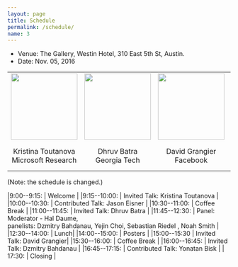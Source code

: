 ```yaml
---
layout: page
title: Schedule
permalink: /schedule/
name: 3
---
```


* Venue: The Gallery, Westin Hotel, 310 East 5th St, Austin.
* Date: Nov. 05, 2016

<center>
<table style="border-spacing: 15px">
<tr>
<td ><img width="150" src="https://www.microsoft.com/en-us/research/wp-content/uploads/2016/01/kristina-toutanova-1.jpg"></td>
<td ><img width="150" src="https://filebox.ece.vt.edu/~dbatra/files/dhruv_batra_200.jpg"></td>
<td ><img width="150" src="http://david.grangier.info/img/david_grangier.jpeg"></td>
<td ><img width="150" src="http://minds.jacobs-university.de/sites/default/files/uploads/dzmitry/facebook_avatar.jpg"></td>
</tr>
<tr>
<td><center>Kristina Toutanova <br> Microsoft Research</center></td>
<td><center>Dhruv Batra  <br> Georgia Tech</center> </td>
<td><center> David Grangier<br> Facebook</center> </td>
<td><center>Dzmitry Bahdanau <br> University of Montreal</center> </td>
</tr>
</table>
</center>
(Note: the schedule is changed.)

|9:00--9:15:    | Welcome |
|9:15--10:00:    | Invited Talk: Kristina Toutanova |
|10:00--10:30:   | Contributed Talk: Jason Eisner |
|10:30--11:00:   | Coffee Break |
|11:00--11:45: | Invited Talk: Dhruv Batra  |
|11:45--12:30:   | Panel: Moderator - Hal Daume, <br> panelists: Dzmitry Bahdanau, Yejin Choi, Sebastian Riedel
, Noah Smith |
|12:30--14:00:   | Lunch|
|14:00--15:00:  | Posters |
|15:00--15:30   | Invited Talk: David Grangier|
|15:30--16:00:   | Coffee Break |
|16:00--16:45:   | Invited Talk: Dzmitry Bahdanau |
|16:45--17:15:   | Contributed Talk: Yonatan Bisk  | 
| 17:30:         | Closing |
